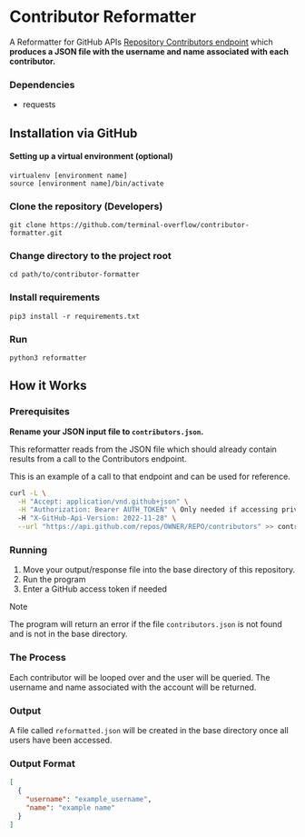 # Contributor Reformatter
A Reformatter for GitHub APIs [Repository Contributors endpoint](https://docs.github.com/en/rest/repos/repos?apiVersion=2022-11-28#list-repository-contributors) which **produces a JSON file with the username and name associated with each contributor.**

### Dependencies
* requests

## Installation via GitHub
#### Setting up a virtual environment (optional)
```
virtualenv [environment name]
source [environment name]/bin/activate
```

### Clone the repository (Developers)
```
git clone https://github.com/terminal-overflow/contributor-formatter.git
```

### Change directory to the project root
```
cd path/to/contributor-formatter
```

### Install requirements
```
pip3 install -r requirements.txt
```

### Run
```
python3 reformatter
```

## How it Works
### Prerequisites
**Rename your JSON input file to `contributors.json`.**

This reformatter reads from the JSON file which should already contain results from a call to the Contributors endpoint.

This is an example of a call to that endpoint and can be used for reference.
```zsh copy
curl -L \
  -H "Accept: application/vnd.github+json" \
  -H "Authorization: Bearer AUTH_TOKEN" \ Only needed if accessing private repositories
  -H "X-GitHub-Api-Version: 2022-11-28" \
  --url "https://api.github.com/repos/OWNER/REPO/contributors" >> contributors.json
```

### Running
1. Move your output/response file into the base directory of this repository.
2. Run the program
3. Enter a GitHub access token if needed

> [!note]
> The program will return an error if the file `contributors.json` is not found and is not in the base directory.

### The Process
Each contributor will be looped over and the user will be queried. The username and name associated with the account will be returned.

### Output
A file called `reformatted.json` will be created in the base directory once all users have been accessed.

### Output Format
```json
[
  {
    "username": "example_username",
    "name": "example name"
  }
]
```
